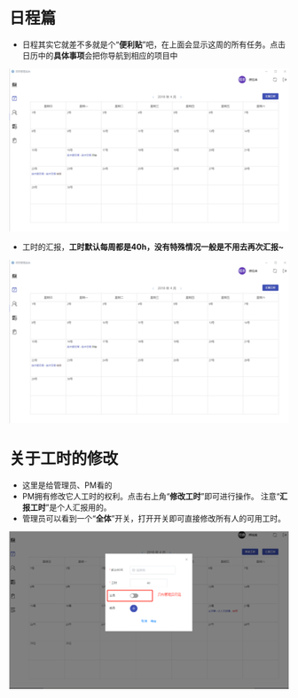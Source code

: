 # 日程篇

* 日程其实它就差不多就是个“**便利贴**”吧，在上面会显示这周的所有任务。点击日历中的**具体事项**会把你导航到相应的项目中

![](/assets/日程.gif)

* 工时的汇报，**工时默认每周都是40h，没有特殊情况一般是不用去再次汇报~**

![](/assets/汇报工时.gif)

# 关于工时的修改

* 这里是给管理员、PM看的
* PM拥有修改它人工时的权利。点击右上角“**修改工时**”即可进行操作。 注意“**汇报工时**”是个人汇报用的。
* 管理员可以看到一个“**全体**”开关，打开开关即可直接修改所有人的可用工时。

![](/assets/工时修改.png)



